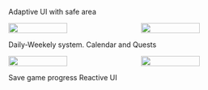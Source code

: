 
Adaptive UI with safe area
<div style="display: flex; justify-content: space-between; align-items: flex-start;">
    <img src="https://github.com/user-attachments/assets/219f0165-c0c3-4ad3-95bf-8108cfe8fbaa" width="48%" style="align-self: flex-start;" />
    <img src="https://github.com/user-attachments/assets/972a0d4a-0a5d-4c18-a6db-97e7990d3fd5" width="48%" style="align-self: flex-start;" />
</div>

Daily-Weekely system. Calendar and Quests
<div style="display: flex; justify-content: space-between; align-items: flex-start;">
    <img src="https://github.com/user-attachments/assets/4116ec0d-7a0d-45be-9de2-c0f55903f3a6" width="48%" style="align-self: flex-start;" />
    <img src="https://github.com/user-attachments/assets/f5e6d1a8-bfee-4079-b78c-afc77002da8b" width="48%" style="align-self: flex-start;" />
</div>

Save game progress
Reactive UI
